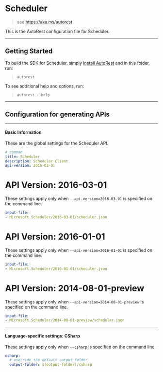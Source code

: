 # Scheduler
    
> see https://aka.ms/autorest

This is the AutoRest configuration file for Scheduler.



---
## Getting Started 
To build the SDK for Scheduler, simply [Install AutoRest](https://aka.ms/autorest/install) and in this folder, run:

> `autorest`

To see additional help and options, run:

> `autorest --help`
---

## Configuration for generating APIs


---
#### Basic Information 
These are the global settings for the Scheduler API.

``` yaml
# common 
title: Scheduler
description: Scheduler Client
api-version: 2016-03-01

```


# API Version: 2016-03-01

These settings apply only when `--api-version=2016-03-01` is specified on the command line.

``` yaml $(api-version) == '2016-03-01'
input-file:
- Microsoft.Scheduler/2016-03-01/scheduler.json

```
 
# API Version: 2016-01-01

These settings apply only when `--api-version=2016-01-01` is specified on the command line.

``` yaml $(api-version) == '2016-01-01'
input-file:
- Microsoft.Scheduler/2016-01-01/scheduler.json

```
 
# API Version: 2014-08-01-preview

These settings apply only when `--api-version=2014-08-01-preview` is specified on the command line.

``` yaml $(api-version) == '2014-08-01-preview'
input-file:
- Microsoft.Scheduler/2014-08-01-preview/scheduler.json

```


---
#### Language-specific settings: CSharp

These settings apply only when `--csharp` is specified on the command line.

``` yaml $(csharp)
csharp:
  # override the default output folder
  output-folder: $(output-folder)/csharp
```

